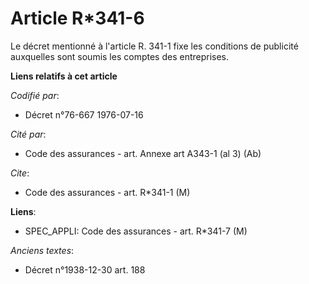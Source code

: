 # Article R*341-6

Le décret mentionné à l'article R. 341-1 fixe les conditions de publicité auxquelles sont soumis les comptes des entreprises.

**Liens relatifs à cet article**

_Codifié par_:

  - Décret n°76-667 1976-07-16

_Cité par_:

  - Code des assurances - art. Annexe art A343-1 (al 3) (Ab)

_Cite_:

  - Code des assurances - art. R*341-1 (M)

**Liens**:

  - SPEC_APPLI: Code des assurances - art. R*341-7 (M)

_Anciens textes_:

  - Décret n°1938-12-30 art. 188
